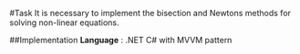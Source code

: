 #Task
It is necessary to implement the bisection and Newtons methods for solving non-linear equations.

##Implementation
**Language** : .NET C# with MVVM pattern